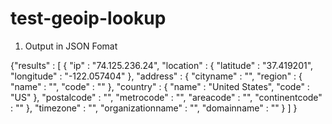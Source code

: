 test-geoip-lookup
=================

1. Output in JSON Fomat

{"results" : [
		{
		   "ip" : "74.125.236.24",
		   "location" : {
			      "latitude" : "37.419201",
			      "longitude" : "-122.057404"
		    },
		   "address" : {
			     "cityname" : "",
			     "region" : {
				      "name" : "",
				      "code" : ""
			      },
			      "country" : {
					"name" : "United States",
					"code" : "US"
		              },
			      "postalcode" : "",
			      "metrocode" : "",
			      "areacode" : "",
			      "continentcode" : ""
		    },
		    "timezone" : "",
		    "organizationname" : "",
		    "domainname" : ""
		 }
	      ]
}